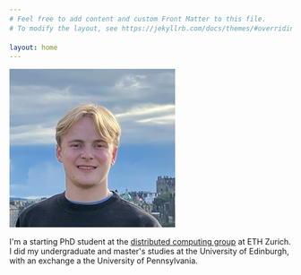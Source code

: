 ```yaml
---
# Feel free to add content and custom Front Matter to this file.
# To modify the layout, see https://jekyllrb.com/docs/themes/#overriding-theme-defaults

layout: home
---
```


![profile photo](profile_photo_resized.jpg)

I'm a starting PhD student at the [distributed computing group](https://disco.ethz.ch/) at ETH Zurich. I did my undergraduate and master's studies at the University of Edinburgh, with an exchange a the University of Pennsylvania.